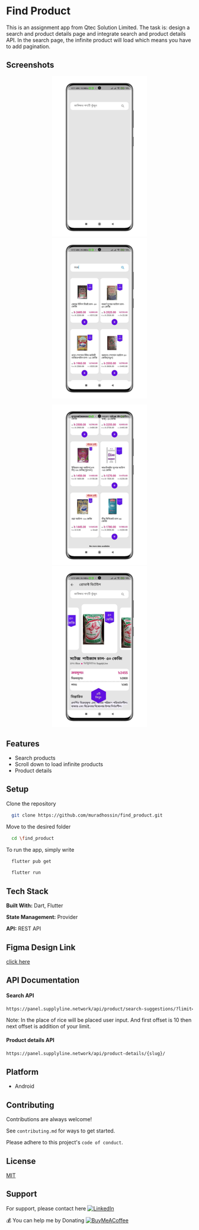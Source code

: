 
# Find Product

This is an assignment app from Qtec Solution Limited. The task is: design a search and product details page and integrate search and product details API. In the search page, the infinite product will load which means you have to add pagination.

## Screenshots

<p align="center">
  <img src="screenshots/photo_2023-02-09_04-14-47.jpg" width="256" hspace="4">
  <img src="screenshots/photo_2023-02-09_04-14-47 (2).jpg" width="256" hspace="4">
</p>
<p align="center">
  <img src="screenshots/photo_2023-02-09_04-14-47 (3).jpg" width="256" hspace="4">
  <img src="screenshots/photo_2023-02-09_04-14-48.jpg" width="256" hspace="4">
</p>


## Features

- Search products
- Scroll down to load infinite products
- Product details



## Setup

Clone the repository

```bash
  git clone https://github.com/muradhossin/find_product.git
```
Move to the desired folder

```bash
  cd \find_product
```
To run the app, simply write

```bash
  flutter pub get
```
```bash
  flutter run
```
## Tech Stack

**Built With:** Dart, Flutter

**State Management:** Provider

**API:** REST API


## Figma Design Link

[click here](https://www.figma.com/file/rDAWS96kl0TCxbzcMUtaPn/Flutter-Task-File-(Copy)?node-id=0%3A1&t=OBpNmXw8glk7vMwU-1)

## API Documentation
#### Search API
```bash
https://panel.supplyline.network/api/product/search-suggestions/?limit=10&offset=10&search=rice
```

Note: In the place of rice will be placed user input. And first offset is 10 then next offset is addition of your limit.

#### Product details API
```bash
https://panel.supplyline.network/api/product-details/{slug}/
```





## Platform

- Android


## Contributing

Contributions are always welcome!

See `contributing.md` for ways to get started.

Please adhere to this project's `code of conduct`.


## License

[MIT](https://choosealicense.com/licenses/mit/)


## Support

For support, please contact here [![LinkedIn](https://img.shields.io/badge/LinkedIn-%230077B5.svg?logo=linkedin&logoColor=white)](https://linkedin.com/in/md-murad-hossin)

  💰 You can help me by Donating
  [![BuyMeACoffee](https://img.shields.io/badge/Buy%20Me%20a%20Coffee-ffdd00?style=for-the-badge&logo=buy-me-a-coffee&logoColor=black)](https://buymeacoffee.com/muradhossin) 

